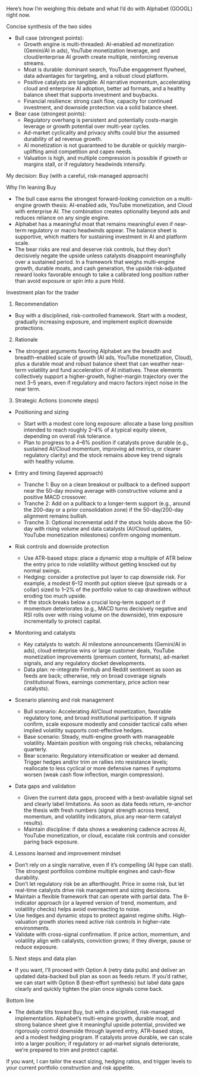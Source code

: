 Here’s how I’m weighing this debate and what I’d do with Alphabet (GOOGL) right now.

Concise synthesis of the two sides
- Bull case (strongest points):
  - Growth engine is multi-threaded: AI-enabled ad monetization (Gemini/AI in ads), YouTube monetization leverage, and cloud/enterprise AI growth create multiple, reinforcing revenue streams.
  - Moat is durable: dominant search, YouTube engagement flywheel, data advantages for targeting, and a robust cloud platform.
  - Positive catalysts are tangible: AI narrative momentum, accelerating cloud and enterprise AI adoption, better ad formats, and a healthy balance sheet that supports investment and buybacks.
  - Financial resilience: strong cash flow, capacity for continued investment, and downside protection via a solid balance sheet.
- Bear case (strongest points):
  - Regulatory overhang is persistent and potentially costs-margin leverage or growth potential over multi-year cycles.
  - Ad-market cyclicality and privacy shifts could blur the assumed durability of ad revenue growth.
  - AI monetization is not guaranteed to be durable or quickly margin- uplifting amid competition and capex needs.
  - Valuation is high, and multiple compression is possible if growth or margins stall, or if regulatory headwinds intensify.

My decision: Buy (with a careful, risk-managed approach)

Why I’m leaning Buy
- The bull case earns the strongest forward-looking conviction on a multi-engine growth thesis: AI-enabled ads, YouTube monetization, and Cloud with enterprise AI. The combination creates optionality beyond ads and reduces reliance on any single engine.
- Alphabet has a meaningful moat that remains meaningful even if near-term regulatory or macro headwinds appear. The balance sheet is supportive, which matters for sustaining investment in AI and platform scale.
- The bear risks are real and deserve risk controls, but they don’t decisively negate the upside unless catalysts disappoint meaningfully over a sustained period. In a framework that weighs multi-engine growth, durable moats, and cash generation, the upside risk-adjusted reward looks favorable enough to take a calibrated long position rather than avoid exposure or spin into a pure Hold.

Investment plan for the trader

1) Recommendation
- Buy with a disciplined, risk-controlled framework. Start with a modest, gradually increasing exposure, and implement explicit downside protections.

2) Rationale
- The strongest arguments favoring Alphabet are the breadth and breadth-enabled scale of growth (AI ads, YouTube monetization, Cloud), plus a durable moat and robust balance sheet that can weather near-term volatility and fund acceleration of AI initiatives. These elements collectively support a higher-growth, higher-margin trajectory over the next 3–5 years, even if regulatory and macro factors inject noise in the near term.

3) Strategic Actions (concrete steps)
- Positioning and sizing
  - Start with a modest core long exposure: allocate a base long position intended to reach roughly 2–4% of a typical equity sleeve, depending on overall risk tolerance.
  - Plan to progress to a 4–6% position if catalysts prove durable (e.g., sustained AI/Cloud momentum, improving ad metrics, or clearer regulatory clarity) and the stock remains above key trend signals with healthy volume.

- Entry and timing (layered approach)
  - Tranche 1: Buy on a clean breakout or pullback to a defined support near the 50-day moving average with constructive volume and a positive MACD crossover.
  - Tranche 2: Add on a pullback to a longer-term support (e.g., around the 200-day or a prior consolidation zone) if the 50-day/200-day alignment remains bullish.
  - Tranche 3: Optional incremental add if the stock holds above the 50-day with rising volume and data catalysts (AI/Cloud updates, YouTube monetization milestones) confirm ongoing momentum.

- Risk controls and downside protection
  - Use ATR-based stops: place a dynamic stop a multiple of ATR below the entry price to ride volatility without getting knocked out by normal swings.
  - Hedging: consider a protective put layer to cap downside risk. For example, a modest 6–12 month put option sleeve (put spreads or a collar) sized to 1–2% of the portfolio value to cap drawdown without eroding too much upside.
  - If the stock breaks below a crucial long-term support or if momentum deteriorates (e.g., MACD turns decisively negative and RSI rolls over with rising volume on the downside), trim exposure incrementally to protect capital.

- Monitoring and catalysts
  - Key catalysts to watch: AI milestone announcements (Gemini/AI in ads), cloud enterprise wins or large customer deals, YouTube monetization improvements (premium content, formats), ad-market signals, and any regulatory docket developments.
  - Data plan: re-integrate Finnhub and Reddit sentiment as soon as feeds are back; otherwise, rely on broad coverage signals (institutional flows, earnings commentary, price action near catalysts).

- Scenario planning and risk management
  - Bull scenario: Accelerating AI/Cloud monetization, favorable regulatory tone, and broad institutional participation. If signals confirm, scale exposure modestly and consider tactical calls when implied volatility supports cost-effective hedges.
  - Base scenario: Steady, multi-engine growth with manageable volatility. Maintain position with ongoing risk checks, rebalancing quarterly.
  - Bear scenario: Regulatory intensification or weaker ad demand. Trigger hedges and/or trim on rallies into resistance levels; reallocate to less cyclical or more defensive names if symptoms worsen (weak cash flow inflection, margin compression).

- Data gaps and validation
  - Given the current data gaps, proceed with a best-available signal set and clearly label limitations. As soon as data feeds return, re-anchor the thesis with fresh numbers (signal strength across trend, momentum, and volatility indicators, plus any near-term catalyst results).
  - Maintain discipline: if data shows a weakening cadence across AI, YouTube monetization, or cloud, escalate risk controls and consider paring back exposure.

4) Lessons learned and improvement mindset
- Don’t rely on a single narrative, even if it’s compelling (AI hype can stall). The strongest portfolios combine multiple engines and cash-flow durability.
- Don’t let regulatory risk be an afterthought. Price in some risk, but let real-time catalysts drive risk management and sizing decisions.
- Maintain a flexible framework that can operate with partial data. The 8-indicator approach (or a layered version of trend, momentum, and volatility checks) helps avoid overreacting to noise.
- Use hedges and dynamic stops to protect against regime shifts. High-valuation growth stories need active risk controls in higher-rate environments.
- Validate with cross-signal confirmation. If price action, momentum, and volatility align with catalysts, conviction grows; if they diverge, pause or reduce exposure.

5) Next steps and data plan
- If you want, I’ll proceed with Option A (retry data pulls) and deliver an updated data-backed bull plan as soon as feeds return. If you’d rather, we can start with Option B (best-effort synthesis) but label data gaps clearly and quickly tighten the plan once signals come back.

Bottom line
- The debate tilts toward Buy, but with a disciplined, risk-managed implementation. Alphabet’s multi-engine growth, durable moat, and strong balance sheet give it meaningful upside potential, provided we rigorously control downside through layered entry, ATR-based stops, and a modest hedging program. If catalysts prove durable, we can scale into a larger position; if regulatory or ad-market signals deteriorate, we’re prepared to trim and protect capital.

If you want, I can tailor the exact sizing, hedging ratios, and trigger levels to your current portfolio construction and risk appetite.